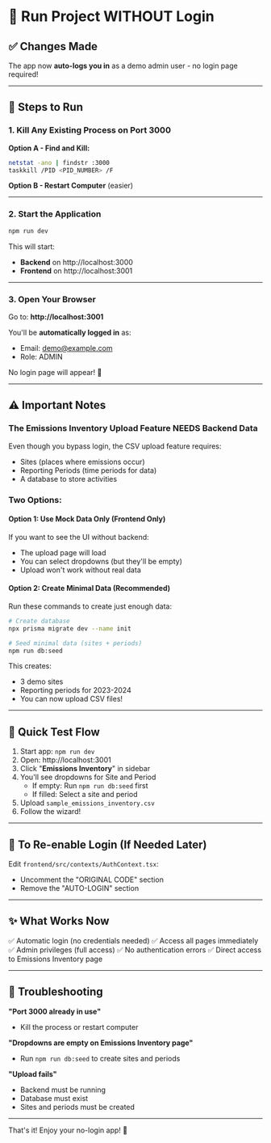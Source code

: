 # 🚀 Run Project WITHOUT Login

## ✅ Changes Made

The app now **auto-logs you in** as a demo admin user - no login page required!

---

## 🔧 Steps to Run

### 1. Kill Any Existing Process on Port 3000

**Option A - Find and Kill:**
```bash
netstat -ano | findstr :3000
taskkill /PID <PID_NUMBER> /F
```

**Option B - Restart Computer** (easier)

---

### 2. Start the Application

```bash
npm run dev
```

This will start:
- **Backend** on http://localhost:3000
- **Frontend** on http://localhost:3001

---

### 3. Open Your Browser

Go to: **http://localhost:3001**

You'll be **automatically logged in** as:
- Email: demo@example.com
- Role: ADMIN

No login page will appear! 🎉

---

## ⚠️ Important Notes

### **The Emissions Inventory Upload Feature NEEDS Backend Data**

Even though you bypass login, the CSV upload feature requires:
- Sites (places where emissions occur)
- Reporting Periods (time periods for data)
- A database to store activities

### **Two Options:**

#### **Option 1: Use Mock Data Only (Frontend Only)**
If you want to see the UI without backend:
- The upload page will load
- You can select dropdowns (but they'll be empty)
- Upload won't work without real data

#### **Option 2: Create Minimal Data (Recommended)**
Run these commands to create just enough data:

```bash
# Create database
npx prisma migrate dev --name init

# Seed minimal data (sites + periods)
npm run db:seed
```

This creates:
- 3 demo sites
- Reporting periods for 2023-2024
- You can now upload CSV files!

---

## 🎯 Quick Test Flow

1. Start app: `npm run dev`
2. Open: http://localhost:3001
3. Click "**Emissions Inventory**" in sidebar
4. You'll see dropdowns for Site and Period
   - If empty: Run `npm run db:seed` first
   - If filled: Select a site and period
5. Upload `sample_emissions_inventory.csv`
6. Follow the wizard!

---

## 🔄 To Re-enable Login (If Needed Later)

Edit `frontend/src/contexts/AuthContext.tsx`:
- Uncomment the "ORIGINAL CODE" section
- Remove the "AUTO-LOGIN" section

---

## ✨ What Works Now

✅ Automatic login (no credentials needed)
✅ Access all pages immediately
✅ Admin privileges (full access)
✅ No authentication errors
✅ Direct access to Emissions Inventory page

---

## 🐛 Troubleshooting

**"Port 3000 already in use"**
- Kill the process or restart computer

**"Dropdowns are empty on Emissions Inventory page"**
- Run `npm run db:seed` to create sites and periods

**"Upload fails"**
- Backend must be running
- Database must exist
- Sites and periods must be created

---

That's it! Enjoy your no-login app! 🚀

